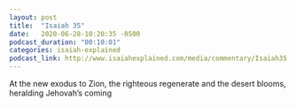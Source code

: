 ```yaml
---
layout: post
title:  "Isaiah 35"
date:   2020-06-28-10:20:35 -0500
podcast_duration: "00:10:01"
categories: isaiah-explained
podcast_link: http://www.isaiahexplained.com/media/commentary/Isaiah35.mp3
---
```

At the new exodus to Zion, the righteous regenerate and the desert blooms, heralding Jehovah’s coming
